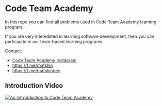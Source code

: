# Code Team Academy
In this repo you can find all problems used in Code Team Academy learning program.

If you are very interedsted in learning software development, then you can participate in our team-based learning programs. 

Contact: 
- [Code Team Academy Instagram](https://instagram.com/codeteamacademy)
- https://t.me/mafshin
- https://t.me/mafshindev

## Introduction Video
[![An Introdduction to Code Team Academy](http://img.youtube.com/vi/wdRjbACjwKU/0.jpg)](http://www.youtube.com/watch?v=wdRjbACjwKU "Code Team Academy Introduction")
